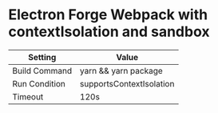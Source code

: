 # Electron Forge Webpack with contextIsolation and sandbox

| Setting | Value |
| --- | --- |
| Build Command | yarn && yarn package |
| Run Condition | supportsContextIsolation |
| Timeout | 120s |
